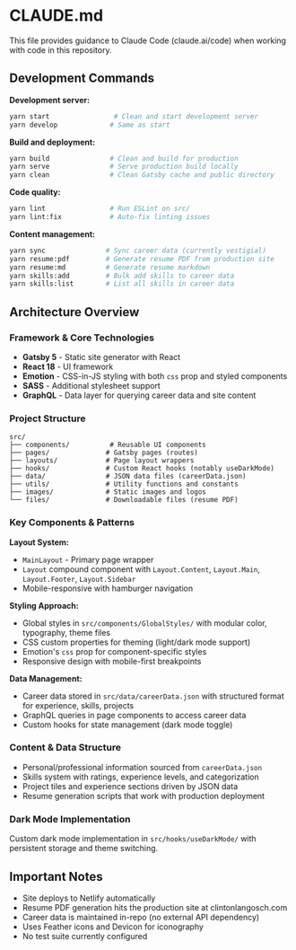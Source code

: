 # CLAUDE.md

This file provides guidance to Claude Code (claude.ai/code) when working with code in this repository.

## Development Commands

**Development server:**
```bash
yarn start                # Clean and start development server
yarn develop             # Same as start
```

**Build and deployment:**
```bash
yarn build               # Clean and build for production
yarn serve               # Serve production build locally
yarn clean               # Clean Gatsby cache and public directory
```

**Code quality:**
```bash
yarn lint                # Run ESLint on src/
yarn lint:fix            # Auto-fix linting issues
```

**Content management:**
```bash
yarn sync               # Sync career data (currently vestigial)
yarn resume:pdf         # Generate resume PDF from production site
yarn resume:md          # Generate resume markdown
yarn skills:add         # Bulk add skills to career data
yarn skills:list        # List all skills in career data
```

## Architecture Overview

### Framework & Core Technologies
- **Gatsby 5** - Static site generator with React
- **React 18** - UI framework
- **Emotion** - CSS-in-JS styling with both `css` prop and styled components
- **SASS** - Additional stylesheet support
- **GraphQL** - Data layer for querying career data and site content

### Project Structure
```
src/
├── components/          # Reusable UI components
├── pages/              # Gatsby pages (routes)
├── layouts/            # Page layout wrappers
├── hooks/              # Custom React hooks (notably useDarkMode)
├── data/               # JSON data files (careerData.json)
├── utils/              # Utility functions and constants
├── images/             # Static images and logos
└── files/              # Downloadable files (resume PDF)
```

### Key Components & Patterns

**Layout System:**
- `MainLayout` - Primary page wrapper
- `Layout` compound component with `Layout.Content`, `Layout.Main`, `Layout.Footer`, `Layout.Sidebar`
- Mobile-responsive with hamburger navigation

**Styling Approach:**
- Global styles in `src/components/GlobalStyles/` with modular color, typography, theme files
- CSS custom properties for theming (light/dark mode support)
- Emotion's `css` prop for component-specific styles
- Responsive design with mobile-first breakpoints

**Data Management:**
- Career data stored in `src/data/careerData.json` with structured format for experience, skills, projects
- GraphQL queries in page components to access career data
- Custom hooks for state management (dark mode toggle)

### Content & Data Structure
- Personal/professional information sourced from `careerData.json`
- Skills system with ratings, experience levels, and categorization
- Project tiles and experience sections driven by JSON data
- Resume generation scripts that work with production deployment

### Dark Mode Implementation
Custom dark mode implementation in `src/hooks/useDarkMode/` with persistent storage and theme switching.

## Important Notes
- Site deploys to Netlify automatically
- Resume PDF generation hits the production site at clintonlangosch.com
- Career data is maintained in-repo (no external API dependency)
- Uses Feather icons and Devicon for iconography
- No test suite currently configured